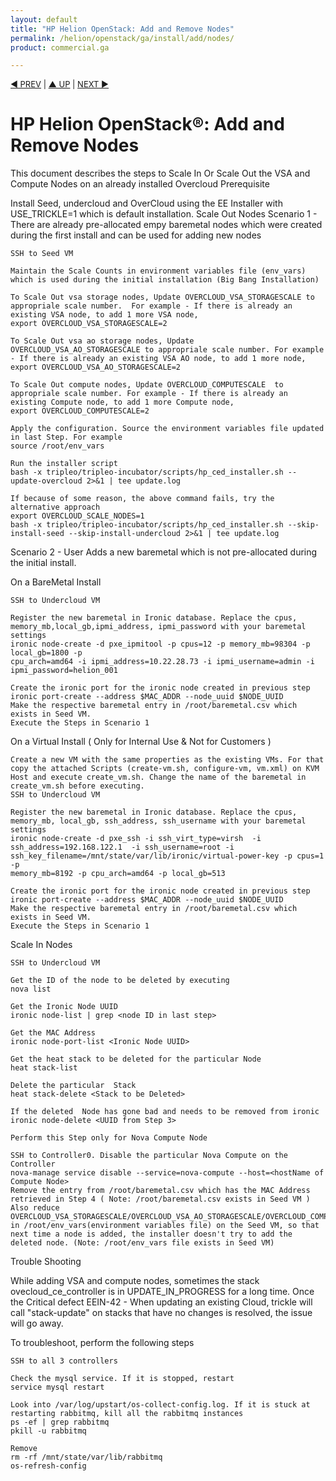 ```yaml
---
layout: default
title: "HP Helion OpenStack: Add and Remove Nodes"
permalink: /helion/openstack/ga/install/add/nodes/
product: commercial.ga

---
```

<!--UNDER REVISION-->


<script>

function PageRefresh {
onLoad="window.refresh"
}

PageRefresh();

</script>


<p style="font-size: small;"> <a href="/helion/openstack/install-beta/prereqs/">&#9664; PREV</a> | <a href="/helion/openstack/install-beta-overview/">&#9650; UP</a> | <a href="/helion/openstack/install-beta/vsa/">NEXT &#9654;</a> </p>

# HP Helion OpenStack&reg;: Add and Remove Nodes

This document describes the steps to Scale In Or Scale Out the VSA and Compute Nodes on an already installed Overcloud 
Prerequisite

Install Seed, undercloud and OverCloud using the EE Installer with USE_TRICKLE=1 which is default installation.
Scale Out Nodes
Scenario 1 - There are already pre-allocated empy baremetal nodes which were created during the first install and can be used for adding new nodes

    SSH to Seed VM

    Maintain the Scale Counts in environment variables file (env_vars) which is used during the initial installation (Big Bang Installation)

    To Scale Out vsa storage nodes, Update OVERCLOUD_VSA_STORAGESCALE to appropriale scale number.  For example - If there is already an existing VSA node, to add 1 more VSA node,
    export OVERCLOUD_VSA_STORAGESCALE=2

    To Scale Out vsa ao storage nodes, Update OVERCLOUD_VSA_AO_STORAGESCALE to appropriale scale number. For example - If there is already an existing VSA AO node, to add 1 more node,
    export OVERCLOUD_VSA_AO_STORAGESCALE=2

    To Scale Out compute nodes, Update OVERCLOUD_COMPUTESCALE  to appropriale scale number. For example - If there is already an existing Compute node, to add 1 more Compute node, 
    export OVERCLOUD_COMPUTESCALE=2

    Apply the configuration. Source the environment variables file updated in last Step. For example 
    source /root/env_vars

    Run the installer script
    bash -x tripleo/tripleo-incubator/scripts/hp_ced_installer.sh --update-overcloud 2>&1 | tee update.log

    If because of some reason, the above command fails, try the alternative approach
    export OVERCLOUD_SCALE_NODES=1
    bash -x tripleo/tripleo-incubator/scripts/hp_ced_installer.sh --skip-install-seed --skip-install-undercloud 2>&1 | tee update.log

Scenario 2 - User Adds a new baremetal which is not pre-allocated during the initial install.

On a BareMetal Install

    SSH to Undercloud VM

    Register the new baremetal in Ironic database. Replace the cpus, memory_mb,local_gb,ipmi_address, ipmi_password with your baremetal settings
    ironic node-create -d pxe_ipmitool -p cpus=12 -p memory_mb=98304 -p local_gb=1800 -p
    cpu_arch=amd64 -i ipmi_address=10.22.28.73 -i ipmi_username=admin -i
    ipmi_password=helion_001

    Create the ironic port for the ironic node created in previous step
    ironic port-create --address $MAC_ADDR --node_uuid $NODE_UUID
    Make the respective baremetal entry in /root/baremetal.csv which exists in Seed VM.
    Execute the Steps in Scenario 1

On a Virtual Install ( Only for Internal Use & Not for Customers )

    Create a new VM with the same properties as the existing VMs. For that copy the attached Scripts (create-vm.sh, configure-vm, vm.xml) on KVM Host and execute create_vm.sh. Change the name of the baremetal in create_vm.sh before executing.
    SSH to Undercloud VM

    Register the new baremetal in Ironic database. Replace the cpus, memory_mb, local_gb, ssh_address, ssh_username with your baremetal settings
    ironic node-create -d pxe_ssh -i ssh_virt_type=virsh  -i ssh_address=192.168.122.1  -i ssh_username=root -i
    ssh_key_filename=/mnt/state/var/lib/ironic/virtual-power-key -p cpus=1 -p
    memory_mb=8192 -p cpu_arch=amd64 -p local_gb=513

    Create the ironic port for the ironic node created in previous step
    ironic port-create --address $MAC_ADDR --node_uuid $NODE_UUID
    Make the respective baremetal entry in /root/baremetal.csv which exists in Seed VM.
    Execute the Steps in Scenario 1

Scale In  Nodes

    SSH to Undercloud VM

    Get the ID of the node to be deleted by executing
    nova list

    Get the Ironic Node UUID 
    ironic node-list | grep <node ID in last step>

    Get the MAC Address 
    ironic node-port-list <Ironic Node UUID>

    Get the heat stack to be deleted for the particular Node
    heat stack-list

    Delete the particular  Stack
    heat stack-delete <Stack to be Deleted>

    If the deleted  Node has gone bad and needs to be removed from ironic
    ironic node-delete <UUID from Step 3>

    Perform this Step only for Nova Compute Node 

    SSH to Controller0. Disable the particular Nova Compute on the Controller
    nova-manage service disable --service=nova-compute --host=<hostName of Compute Node>
    Remove the entry from /root/baremetal.csv which has the MAC Address retrieved in Step 4 ( Note: /root/baremetal.csv exists in Seed VM )
    Also reduce OVERCLOUD_VSA_STORAGESCALE/OVERCLOUD_VSA_AO_STORAGESCALE/OVERCLOUD_COMPUTESCALE in /root/env_vars(environment variables file) on the Seed VM, so that next time a node is added, the installer doesn't try to add the deleted node. (Note: /root/env_vars file exists in Seed VM)

Trouble Shooting

While adding VSA and compute nodes, sometimes the stack ovecloud_ce_controller is in UPDATE_IN_PROGRESS for a long time. Once the Critical defect  EEIN-42 - When updating an existing Cloud, trickle will call "stack-update" on stacks that have no changes is resolved, the issue will go away.

To troubleshoot, perform the following steps

    SSH to all 3 controllers

    Check the mysql service. If it is stopped, restart 
    service mysql restart

    Look into /var/log/upstart/os-collect-config.log. If it is stuck at restarting rabbitmq, kill all the rabbitmq instances 
    ps -ef | grep rabbitmq
    pkill -u rabbitmq

    Remove 
    rm -rf /mnt/state/var/lib/rabbitmq
    os-refresh-config

     

     
